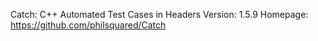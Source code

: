 
Catch: C++ Automated Test Cases in Headers
Version: 1.5.9
Homepage: https://github.com/philsquared/Catch

